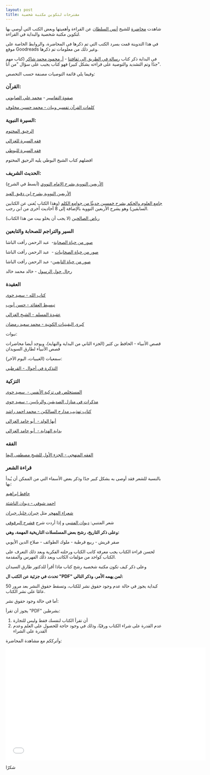 ```yaml
---
layout: post
title: مقترحات لتكوين مكتبة شخصية
---
```


شاهدت [محاضرة](https://www.youtube.com/watch?v=bGYAh8ISmFc) للشيخ [أنس السلطان](https://twitter.com/anasalsultan) عن القراءة وأهميتها وبعض الكتب التي أوصى بها لتكوين مكتبة شخصية والبداية في القراءة.

في هذا التدوينة قمت بسرد الكتب التي تم ذكرها في المحاضرة، والروابط الخاصة على موقع Goodreads وغير ذلك من معلومات تم ذكرها.

في البداية ذكر كتاب [رسالة في الطريق إلى ثقافتنا](https://www.goodreads.com/book/show/6750057) - [أ. محمود محمد شاكر](https://ar.wikipedia.org/wiki/%D9%85%D8%AD%D9%85%D9%88%D8%AF_%D9%85%D8%AD%D9%85%D8%AF_%D8%B4%D8%A7%D9%83%D8%B1) (كتاب مهم جدًا وتم التشديد والتوصية على قراءته بشكل كبير) فهو كتاب يجيب على سؤال "من أنا".

وفيما يلي قائمة التوصيات مصنفة حسب التخصص:

### القرآن:

[صفوة التفاسير](https://www.goodreads.com/book/show/6809348) - [محمد علي الصابوني](https://www.goodreads.com/author/show/1403878._)

[كلمات القرآن تفسير وبيان - محمد حسين مخلوف](https://www.goodreads.com/book/show/15846913)

### السيرة النبوية:

[الرحيق المختوم](https://www.goodreads.com/book/show/545425._)

[فقه السيرة للغزالي](https://www.goodreads.com/book/show/6283596)

[فقه السيرة للبوطي](https://www.goodreads.com/book/show/6164342)

افضلهم كتاب الشيخ البوطي يليه الرحيق المختوم

### الحديث الشريف:

[الأربعين النووية بشرح الإمام النووي](https://www.goodreads.com/book/show/7768790) (أبسط في الشرح)

[الأربعين النووية بشرح ابن دقيق العيد](https://www.goodreads.com/book/show/18138937)

[جامع العلوم والحكم بشرح خمسين حديثًا من جوامع الكلم](https://www.goodreads.com/book/show/6941158) (وهذا الكتاب يُغنى عن الكتابين السابقين) وهو يشرح الأربعين النووية بالإضافة إلى 8 أحاديث أخرى من ابن رجب.

[رياض الصالحين](https://www.goodreads.com/book/show/2939264) (لا يجب أن يخلو بيت من هذا الكتاب)

### السير والتراجم للصحابة والتابعين

[صور من حياة الصحابة](https://www.goodreads.com/book/show/6280282)-  عبد الرحمن رأفت الباشا

[صور من حياة الصحابيات](http://www.goodreads.com/book/show/12657501) -  عبد الرحمن رأفت الباشا

[صور من حياة التابعين](https://www.goodreads.com/book/show/6280283)- عبد الرحمن رأفت الباشا

[رجال حول الرسول](https://www.goodreads.com/book/show/2784555) - خالد محمد خالد

### العقيدة

[كتاب الله - سعيد حوى](https://www.goodreads.com/book/show/11098465)

[تبسيط العقائد - حسن أيوب](https://www.goodreads.com/book/show/17911257)

[عقيدة المسلم - الشيخ الغزالي](https://www.goodreads.com/book/show/5989586)

[كبرى اليقينيات الكونية - محمد سعيد رمضان](https://www.goodreads.com/book/show/6575509)

نبوات:

قصص الأنبياء - الحافظ بن كثير (الجزء الثاني من البداية والنهاية)، ويوجد أيضا محاضرات قصص الأنبياء لطارق السويدان

سمعيات (الغيبيات، اليوم الآخر):

[التذكرة في أحوال - القرطبي](https://www.goodreads.com/book/show/6819339)

### التزكية

[المستخلص في تزكية الأنفس -  سعيد حوى](https://www.goodreads.com/book/show/9366633)

[مذكرات في منازل الصديقين والربانيين - سعيد حوي](https://www.goodreads.com/author/show/6517239._)

[كتاب تهذيب مدارج السالكين - محمد احمد راشد](https://www.goodreads.com/book/show/6472872)

[أيها الولد -  أبو حامد الغزالي](https://www.goodreads.com/book/show/6403921)

[بداية الهداية -  أبو حامد الغزالي](https://www.goodreads.com/book/show/4744535)

### الفقه

[الفقه المنهجي - الجزء الأول للشيخ مصطفى البغا](https://www.goodreads.com/book/show/11295678)

### قراءة الشعر

بالنسبة للشعر فقد أوصى به بشكل كبير جدًا وذكر بعض الأسماء التي من الممكن أن يُبدأ بها:

[حافظ إبراهيم](https://www.goodreads.com/author/show/3007428._)

[احمد شوقي - ديوان الناشئة](https://www.goodreads.com/book/show/4493938)

[شعراء المهجر](https://ar.wikipedia.org/wiki/%D8%B4%D8%B9%D8%B1%D8%A7%D8%A1_%D8%A7%D9%84%D9%85%D9%87%D8%AC%D8%B1) مثل [جبران خليل جبران](https://www.goodreads.com/author/show/6922140._)

شعر المتنبي: [ديوان المتنبي](https://www.goodreads.com/book/show/6348484) و إذا أردت شرح [فشرح البرقوقي](https://www.goodreads.com/book/show/10500778)

**وعلى ذكر التاريخ، رشح بعض المسلسلات التاريخية المهمة، وهي:**

صقر قريش - ربيع قرطبة - ملوك الطوائف - صلاح الدين الأيوبي

لحسن قراءة الكتاب يجب معرفة كاتب الكتاب ورحلته الفكرية وبعد ذلك التعرف على الكتاب كواحد من مؤلفات الكاتب وبعد ذلك الفهرس والمقدمة.

وعلى ذكر كيف تكون مكتبة شخصية رشح كتاب ماذا أقرأ للدكتور طارق السيدان

**تحدث في جزئية عن الكتب ال "PDF" لمن يهمه الأمر، وذكر التالي:**

كبداية يجوز في حالة عدم وجود حقوق نشر للكتاب، وتسقط حقوق النشر بعد مرور 50 عامًا على نشر الكتاب.

أما في حالة وجود حقوق نشر:

يجوز أن تقرأ "PDF" بشرطين:

1. أن تقرأ الكتاب لنفسك فقط وليس للتجارة
2. عدم القدرة على شراء الكتاب ورقيًا، وذلك في وجود حاجة للحصول على العلم وعدم القدرة على الشراء

وأترككم مع مشاهدة المحاضرة:

<iframe allowfullscreen="" src="//www.youtube.com/embed/bGYAh8ISmFc" frameborder="0" height="360" width="640"></iframe>

شكرًا